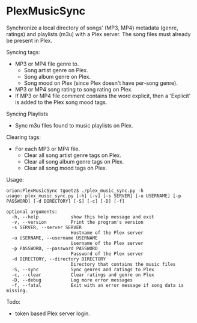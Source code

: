 # PlexMusicSync
Synchronize a local directory of songs' (MP3, MP4) metadata (genre, ratings) and playlists (m3u) with a Plex server. The song files must already be present in Plex.

Syncing tags:
- MP3 or MP4 file genre to.
    - Song artist genre on Plex.
    - Song album genre on Plex.
    - Song mood on Plex (since Plex doesn't have per-song genre).
- MP3 or MP4 song rating to song rating on Plex.
- If MP3 or MP4 file comment contains the word explicit, then a 'Explicit' is added to the Plex song mood tags.

Syncing Playlists
- Sync m3u files found to music playlists on Plex.

Clearing tags:
- For each MP3 or MP4 file.
    - Clear all song artist genre tags on Plex.
    - Clear all song album genre tags on Plex.
    - Clear all song mood tags on Plex.

Usage:
```
orion:PlexMusicSync tgoetz$ ./plex_music_sync.py -h
usage: plex_music_sync.py [-h] [-v] [-s SERVER] [-u USERNAME] [-p PASSWORD] [-d DIRECTORY] [-S] [-c] [-D] [-f]

optional arguments:
  -h, --help            show this help message and exit
  -v, --version         Print the program's version
  -s SERVER, --server SERVER
                        Hostname of the Plex server
  -u USERNAME, --username USERNAME
                        Username of the Plex server
  -p PASSWORD, --password PASSWORD
                        Password of the Plex server
  -d DIRECTORY, --directory DIRECTORY
                        Directory that contains the music files
  -S, --sync            Sync genres and ratings to Plex
  -c, --clear           Clear ratings and genre on Plex
  -D, --debug           Log more error messages
  -f, --fatal           Exit with an error message if song data is missing.
```

Todo:
- token based Plex server login.
